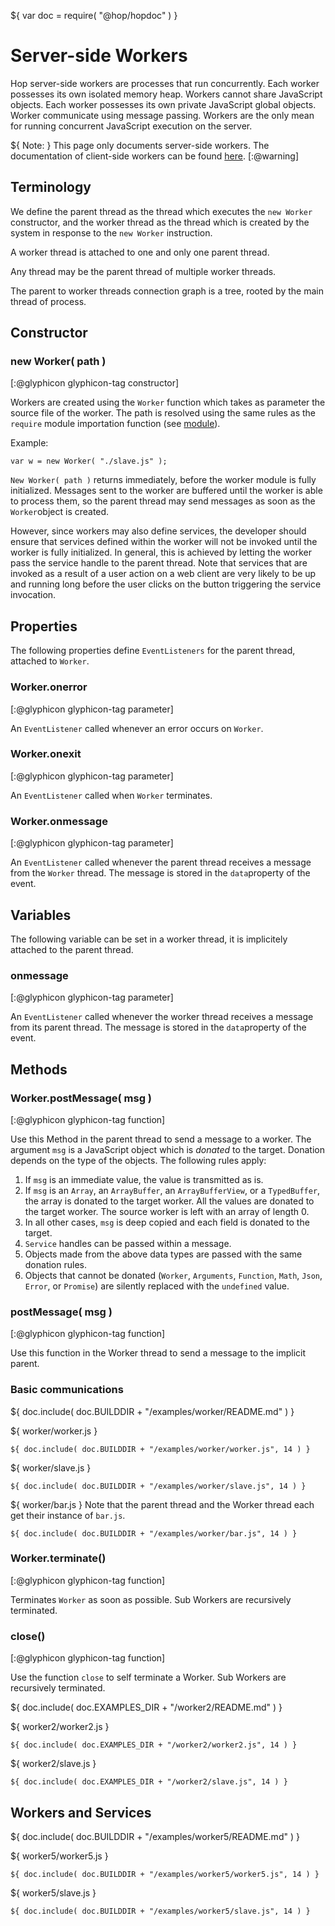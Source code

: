 ${ var doc = require( "@hop/hopdoc" ) }

Server-side Workers
===================

Hop server-side workers are processes that run concurrently. Each
worker possesses its own isolated memory heap. Workers cannot share
JavaScript objects. Each worker possesses its own private JavaScript
global objects. Worker communicate using message passing. Workers
are the only mean for running concurrent JavaScript execution on the
server.

${ <span class="label label-warning">Note:</span> }
This page only documents server-side workers. The documentation of
client-side workers can be found [here](https://developer.mozilla.org/en/docs/Web/API/Worker).
[:@warning]

Terminology
-----------

We define the parent thread as the thread which executes the `new Worker`
constructor, and the worker thread as the thread which is created by
the system in response to the `new Worker` instruction.

A worker thread is attached to one and only one  parent thread.

Any thread may be the parent thread of multiple worker threads.

The parent to worker threads connection graph is a tree, rooted by the
main thread of process.

Constructor
-----------

### new Worker( path ) ###
[:@glyphicon glyphicon-tag constructor]

Workers are created using the `Worker` function which takes as parameter
the source file of the worker. The path is resolved using the same rules
as the `require` module importation function
(see [module](./01-module.html)).

Example:

```hopscript
var w = new Worker( "./slave.js" );
```

`New Worker( path )` returns immediately, before the worker module is
fully initialized. Messages sent to the worker are buffered until the
worker is able to process them, so the parent thread may send
messages as soon as the `Worker`object is created.

However, since workers may also define services, the developer should
ensure that services defined within the worker will not be invoked
until the worker is fully initialized.  In general, this is achieved
by letting the worker pass the service handle to the parent thread.
Note that services that are invoked as a result of a user action on a
web client are very likely to be up and running long before the user
clicks on the button triggering the service invocation.

Properties
----------

The following properties define `EventListeners` for the parent
thread, attached to `Worker`.

### Worker.onerror ###
[:@glyphicon glyphicon-tag parameter]

An `EventListener` called whenever an error occurs on `Worker`.

### Worker.onexit ###
[:@glyphicon glyphicon-tag parameter]

An `EventListener` called when `Worker` terminates.

### Worker.onmessage ###
[:@glyphicon glyphicon-tag parameter]

An `EventListener` called whenever the parent thread receives a
message from the `Worker` thread. The message is stored in the
`data`property of the event.


Variables
---------
 
The following variable can be set in a worker thread, it is
implicitely attached to the parent thread.

### onmessage ###
[:@glyphicon glyphicon-tag parameter]

An `EventListener` called whenever the worker thread receives a
message from its parent thread. The message is stored in the
`data`property of the event.


Methods
-------

### Worker.postMessage( msg ) ###
[:@glyphicon glyphicon-tag function]

Use this Method in the parent thread to send a message to a
worker. The argument `msg` is a JavaScript object which is _donated_
to the target. Donation depends on the type of the objects. The
following rules apply:

 1. If `msg` is an immediate value, the value is transmitted as is.
 2. If `msg` is an `Array`, an `ArrayBuffer`, an `ArrayBufferView`, or
 a `TypedBuffer`, the array is donated to the target worker. All the
 values are donated to the target worker. The source worker is left
 with an array of length 0.
 3. In all other cases, `msg` is deep copied and each field is donated
 to the target.
 4. `Service` handles can be passed within a message.
 5. Objects made from the above data types are passed with the same
    donation rules.
 6. Objects that cannot be donated (`Worker`, `Arguments`, `Function`,
`Math`, `Json`, `Error`, or `Promise`) are silently replaced with the
`undefined` value.

### postMessage( msg ) ###
[:@glyphicon glyphicon-tag function]

Use this function in the Worker thread to send a message to the
implicit parent.

### Basic communications ###

${ doc.include( doc.BUILDDIR + "/examples/worker/README.md" ) }

${ <span class="label label-info">worker/worker.js</span> }

```hopscript
${ doc.include( doc.BUILDDIR + "/examples/worker/worker.js", 14 ) }
```

${ <span class="label label-info">worker/slave.js</span> }

```hopscript
${ doc.include( doc.BUILDDIR + "/examples/worker/slave.js", 14 ) }
```

${ <span class="label label-info">worker/bar.js</span> } Note that the
parent thread and the Worker thread each get their instance of
`bar.js`.

```hopscript
${ doc.include( doc.BUILDDIR + "/examples/worker/bar.js", 14 ) }
```

### Worker.terminate() ###
[:@glyphicon glyphicon-tag function]

Terminates `Worker` as soon as possible. Sub Workers are recursively
terminated.

### close() ###
[:@glyphicon glyphicon-tag function]

Use the function `close` to self terminate a Worker. Sub Workers
are recursively terminated.

${ doc.include( doc.EXAMPLES_DIR + "/worker2/README.md" ) }

${ <span class="label label-info">worker2/worker2.js</span> }

```hopscript
${ doc.include( doc.EXAMPLES_DIR + "/worker2/worker2.js", 14 ) }
```

${ <span class="label label-info">worker2/slave.js</span> }

```hopscript
${ doc.include( doc.EXAMPLES_DIR + "/worker2/slave.js", 14 ) }
```


Workers and Services
--------------------

${ doc.include( doc.BUILDDIR + "/examples/worker5/README.md" ) }

${ <span class="label label-info">worker5/worker5.js</span> }

```hopscript
${ doc.include( doc.BUILDDIR + "/examples/worker5/worker5.js", 14 ) }
```

${ <span class="label label-info">worker5/slave.js</span> }

```hopscript
${ doc.include( doc.BUILDDIR + "/examples/worker5/slave.js", 14 ) }
```


